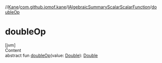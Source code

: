 //[Kane](../../index.md)/[com.github.jomof.kane](../index.md)/[IAlgebraicSummaryScalarScalarFunction](index.md)/[doubleOp](double-op.md)



# doubleOp  
[jvm]  
Content  
abstract fun [doubleOp](double-op.md)(value: [Double](https://kotlinlang.org/api/latest/jvm/stdlib/kotlin/-double/index.html)): [Double](https://kotlinlang.org/api/latest/jvm/stdlib/kotlin/-double/index.html)  



